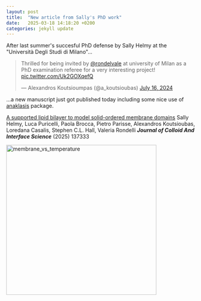 ```yaml
---
layout: post
title:  "New article from Sally's PhD work"
date:   2025-03-18 14:18:20 +0200
categories: jekyll update
---
```



After last summer's succesful PhD defense by Sally Helmy at the "Università Degli Studi di Milano"...

<blockquote class="twitter-tweet"><p lang="en" dir="ltr">Thrilled for being invited by <a href="https://twitter.com/rondelvale?ref_src=twsrc%5Etfw">@rondelvale</a> at university of Milan as a PhD examination referee for a very interesting project! <a href="https://t.co/Uk2GOXqefQ">pic.twitter.com/Uk2GOXqefQ</a></p>&mdash; Alexandros Koutsioumpas (@a_koutsioubas) <a href="https://twitter.com/a_koutsioubas/status/1813209809048445096?ref_src=twsrc%5Etfw">July 16, 2024</a></blockquote> <script async src="https://platform.twitter.com/widgets.js" charset="utf-8"></script>

...a new manuscript just got published today including some nice use of [anaklasis](https://github.com/alexandros-koutsioumpas/anaklasis/tree/main) package.

[A supported lipid bilayer to model solid-ordered membrane domains](https://doi.org/10.1016/j.jcis.2025.137333) Sally Helmy, Luca Puricelli, Paola Brocca, Pietro Parisse, Alexandros Koutsioubas, Loredana Casalis, Stephen C.L. Hall, Valeria Rondelli ***Journal of Colloid And Interface Science*** (2025) 137333 

<img src="{{site.baseurl}}/assets/Sally_membrane.jpg" alt="membrane_vs_temperature" width="400"/>
